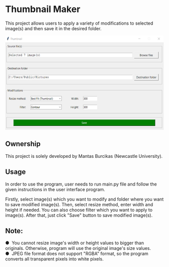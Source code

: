 Thumbnail Maker
====================

This project allows users to apply a variety of modifications to selected image(s) and then save it in the desired
folder.

<p align="left">
  <img src="/demo.png" height="300" />
</p>

Ownership
--------------
This project is solely developed by Mantas Burcikas (Newcastle University).

Usage
--------------
In order to use the program, user needs to run main.py file and follow the given instructions in the user interface
program.

Firstly, select image(s) which you want to modify and folder where you want to save modified image(s). Then, select
resize method, enter width and height if needed. You can also choose filter which you want to apply to image(s).
After that, just click "Save" button to save modified image(s).

Note:
--------------
●&nbsp; You cannot resize image's width or height values to bigger than originals. Otherwise, program will use the original
image's size values.</br>
●&nbsp; JPEG file format does not support "RGBA" format, so the program converts all transparent pixels into white pixels.
